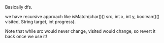 
Basically dfs.

we have recursive approach like 
isMatch(char()() src, int x, int y, boolean()() visited, String target, int progress).

Note that while src would never change, visited would change, so revert it back once we use it!

